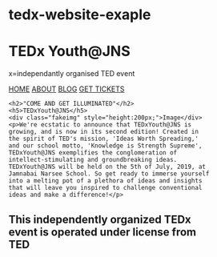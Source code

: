# tedx-website-exaple
<html lang="en">
<head>
<title>Page Title</title>
<meta charset="UTF-8">
<meta name="viewport" content="width=device-width, initial-scale=1">
<style>
* {
  box-sizing: border-box;
}

body {
  font-family: Arial, Helvetica, sans-serif;
  margin: 0;
}

/* Style the header */
.header {
  padding: 80px;
  text-align: center;
  background: red;
  color: white;
}

/* Increase the font size of the h1 element */
.header h1 {
  font-size: 40px;
}

/* Style the top navigation bar */
.navbar {
  overflow: hidden;
  background-color: black;
}

/* Style the navigation bar links */
.navbar a {
  float: left;
  display: block;
  color: white;
  text-align: center;
  padding: 14px 20px;
  text-decoration: none;
}



/* Change color on hover */
.navbar a:hover {
  background-color: white;
  color: black;
}



/* Fake image, just for this example */
.fakeimg {
  background-color: #aaa;
  width: 100%;
  padding: 20px;
}

/* Footer */
.footer {
  padding: 10px;
  text-align: center;
  background:red;
}


  
}
</style>
</head>
<body>

<div class="header">
  <h1>TEDx
       Youth@JNS</h1>
  <p>x=independantly organised TED event</p>
</div>

<div class="navbar">
  <a href="#">HOME</a>
  <a href="#">ABOUT</a>
  <a href="#">BLOG</a>
  <a href="#" class="right">GET TICKETS</a>
</div>
  <div class="main">

    <h2>"COME AND GET ILLUMINATED"</h2>
    <h5>TEDxYouth@JNS</h5>
    <div class="fakeimg" style="height:200px;">Image</div>
    <p>We're ecstatic to announce that TEDxYouth@JNS is growing, and is now in its second edition! Created in the spirit of TED's mission, 'Ideas Worth Spreading,' and our school motto, 'Knowledge is Strength Supreme', TEDxYouth@JNS exemplifies the conglomeration of intellect-stimulating and groundbreaking ideas. TEDxYouth@JNS will be held on the 5th of July, 2019, at Jamnabai Narsee School. So get ready to immerse yourself into a melting pot of a plethora of ideas and insights that will leave you inspired to challenge conventional ideas and make a difference!</p>
   </div>
</div>

<div class="footer">
  <h2>This independently organized TEDx event is operated under license from TED</h2>
</div>

</body>
</html>